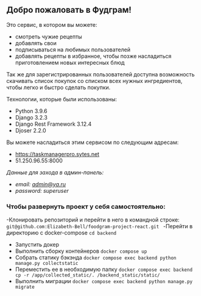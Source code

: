 ## Добро пожаловать в Фудграм! ##

Это сервис, в котором вы можете: 
- смотреть чужие рецепты
- добавлять свои
- подписываться на любимых пользователей
- добавлять рецепты в избранное, чтобы позже
насладиться приготовлением новых интересных блюд

Так же для зарегистрированных пользователей доступна
возможность скачивать список покупок со списком всех нужных
ингредиентов, чтобы легко и быстро сделать покупки.

Технологии, которые были использованы:
- Python 3.9.6
- Django 3.2.3
- Django Rest Framework 3.12.4
- Djoser 2.2.0

Вы можете насладиться этим сервисом по следующим адресам:
 - https://taskmanagerpro.sytes.net
 - 51.250.96.55:8000

*Данные для захода в админ-панель:*
- *email: admin@ya.ru*
- *password: superuser*

### Чтобы развернуть проект у себя самостоятельно: ###

-Клонировать репозиторий и перейти в него в командной строке:
```git@github.com:Elizabeth-Bell/foodgram-project-react.git ```
-Перейти в директорию с docker-compose
```cd backend```
- Запустить докер
- Выполнить сборку контейнеров
```docker compose up```
- Собрать статику бэкэнда
```docker compose exec backend python manage.py collectstatic```
- Переместить ее в необходимую папку 
```docker compose exec backend cp -r /app/collected_static/. /backend_static/static/  ```
- Выполнить миграции
```docker compose exec backend python manage.py migrate```
